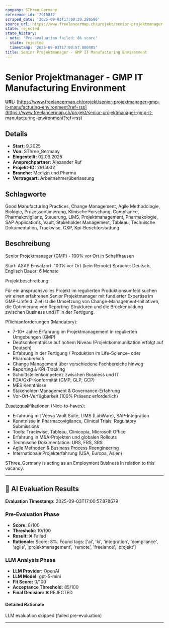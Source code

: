 ```yaml
---
company: SThree_Germany
reference_id: '2915032'
scraped_date: '2025-09-03T17:00:29.288596'
source_url: https://www.freelancermap.ch/projekt/senior-projektmanager-gmp-it-manufacturing-environment?ref=rss
state: rejected
state_history:
- note: 'Pre-evaluation failed: 8% score'
  state: rejected
  timestamp: '2025-09-03T17:00:57.880405'
title: Senior Projektmanager - GMP IT Manufacturing Environment
---
```



# Senior Projektmanager - GMP IT Manufacturing Environment
**URL:** [https://www.freelancermap.ch/projekt/senior-projektmanager-gmp-it-manufacturing-environment?ref=rss](https://www.freelancermap.ch/projekt/senior-projektmanager-gmp-it-manufacturing-environment?ref=rss)
## Details
- **Start:** 9.2025
- **Von:** SThree_Germany
- **Eingestellt:** 02.09.2025
- **Ansprechpartner:** Alexander Ruf
- **Projekt-ID:** 2915032
- **Branche:** Medizin und Pharma
- **Vertragsart:** Arbeitnehmerüberlassung

## Schlagworte
Good Manufacturing Practices, Change Management, Agile Methodologie, Biologie, Prozessoptimierung, Klinische Forschung, Compliance, Pharmakovigilanz, Steuerung, LIMS, Projektmanagement, Pharmakologie, SAP Applications, Vault, Stakeholder Management, Tableau, Technische Dokumentation, Trackwise, GXP, Kpi-Berichterstattung

## Beschreibung
Senior Projektmanager (GMP) - 100% vor Ort in Schaffhausen

Start: ASAP
Einsatzort: 100% vor Ort (kein Remote)
Sprache: Deutsch, Englisch
Dauer: 6 Monate

Projektbeschreibung:

Für ein anspruchsvolles Projekt im regulierten Produktionsumfeld suchen wir einen erfahrenen Senior Projektmanager mit fundierter Expertise im GMP-Umfeld. Ziel ist die Umsetzung von Change-Management-Initiativen, die Optimierung von Reporting-Strukturen und die Brückenbildung zwischen Business und IT in der Fertigung.

Pflichtanforderungen (Mandatory):

- 7-10+ Jahre Erfahrung im Projektmanagement in regulierten Umgebungen (GMP)
- Deutschkenntnisse auf hohem Niveau (Projektkommunikation erfolgt auf Deutsch)
- Erfahrung in der Fertigung / Produktion im Life-Science- oder Pharmabereich
- Change Management über verschiedene Fachbereiche hinweg
- Reporting & KPI-Tracking
- Schnittstellenkompetenz zwischen Business und IT
- FDA/GxP-Konformität (GMP, GLP, GCP)
- MES Kenntnisse
- Stakeholder-Management & Governance-Erfahrung
- Vor-Ort-Verfügbarkeit (100% Präsenz erforderlich)

Zusatzqualifikationen (Nice-to-haves):

- Erfahrung mit Veeva Vault Suite, LIMS (LabWare), SAP-Integration
- Kenntnisse in Pharmacovigilance, Clinical Trials, Regulatory Submissions
- Tools: Trackwise, Tableau, Clinicopia, Microsoft Office
- Erfahrung in M&A-Projekten und globalen Rollouts
- Technische Dokumentation: URS, FRS, SRS
- Agile Methoden & Business Process Reengineering
- Internationale Projekterfahrung (USA, Europa, Asien)

SThree_Germany is acting as an Employment Business in relation to this vacancy.

---

## 🤖 AI Evaluation Results

**Evaluation Timestamp:** 2025-09-03T17:00:57.878679

### Pre-Evaluation Phase
- **Score:** 8/100
- **Threshold:** 10/100
- **Result:** ❌ Failed
- **Rationale:** Score: 8%. Found tags: ['ai', 'ki', 'integration', 'compliance', 'agile', 'projektmanagement', 'remote', 'freelance', 'projekt']

### LLM Analysis Phase
- **LLM Provider:** OpenAI
- **LLM Model:** gpt-5-mini
- **Fit Score:** 0/100
- **Acceptance Threshold:** 85/100
- **Final Decision:** ❌ REJECTED

#### Detailed Rationale
LLM evaluation skipped (failed pre-evaluation)

---

